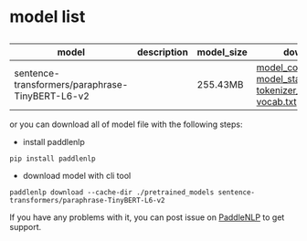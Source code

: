 #  model list

##  

| model  | description | model_size  | download         |
| --- | --- | --- | --- |
|sentence-transformers/paraphrase-TinyBERT-L6-v2|  | 255.43MB | [model_config.json](https://bj.bcebos.com/paddlenlp/models/community/sentence-transformers/paraphrase-TinyBERT-L6-v2/model_config.json)<br>[model_state.pdparams](https://bj.bcebos.com/paddlenlp/models/community/sentence-transformers/paraphrase-TinyBERT-L6-v2/model_state.pdparams)<br>[tokenizer_config.json](https://bj.bcebos.com/paddlenlp/models/community/sentence-transformers/paraphrase-TinyBERT-L6-v2/tokenizer_config.json)<br>[vocab.txt](https://bj.bcebos.com/paddlenlp/models/community/sentence-transformers/paraphrase-TinyBERT-L6-v2/vocab.txt) |

or you can download all of model file with the following steps:

* install paddlenlp

```shell
pip install paddlenlp
```

* download model with cli tool

```shell
paddlenlp download --cache-dir ./pretrained_models sentence-transformers/paraphrase-TinyBERT-L6-v2
```

If you have any problems with it, you can post issue on [PaddleNLP](https://github.com/PaddlePaddle/PaddleNLP) to get support.
